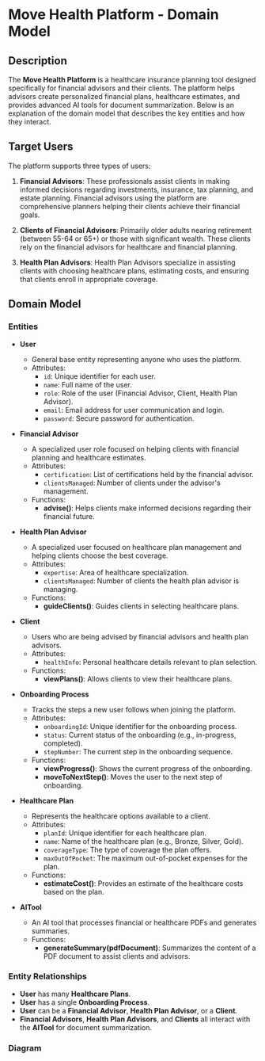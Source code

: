 # Move Health Platform - Domain Model

## Description
The **Move Health Platform** is a healthcare insurance planning tool designed specifically for financial advisors and their clients. The platform helps advisors create personalized financial plans, healthcare estimates, and provides advanced AI tools for document summarization. Below is an explanation of the domain model that describes the key entities and how they interact.

## Target Users
The platform supports three types of users:

1. **Financial Advisors**: These professionals assist clients in making informed decisions regarding investments, insurance, tax planning, and estate planning. Financial advisors using the platform are comprehensive planners helping their clients achieve their financial goals.
  
2. **Clients of Financial Advisors**: Primarily older adults nearing retirement (between 55-64 or 65+) or those with significant wealth. These clients rely on the financial advisors for healthcare and financial planning.

3. **Health Plan Advisors**: Health Plan Advisors specialize in assisting clients with choosing healthcare plans, estimating costs, and ensuring that clients enroll in appropriate coverage.

## Domain Model

### Entities

- **User**
  - General base entity representing anyone who uses the platform.
  - Attributes:
    - `id`: Unique identifier for each user.
    - `name`: Full name of the user.
    - `role`: Role of the user (Financial Advisor, Client, Health Plan Advisor).
    - `email`: Email address for user communication and login.
    - `password`: Secure password for authentication.

- **Financial Advisor**
  - A specialized user role focused on helping clients with financial planning and healthcare estimates.
  - Attributes:
    - `certification`: List of certifications held by the financial advisor.
    - `clientsManaged`: Number of clients under the advisor's management.
  - Functions:
    - **advise()**: Helps clients make informed decisions regarding their financial future.

- **Health Plan Advisor**
  - A specialized user focused on healthcare plan management and helping clients choose the best coverage.
  - Attributes:
    - `expertise`: Area of healthcare specialization.
    - `clientsManaged`: Number of clients the health plan advisor is managing.
  - Functions:
    - **guideClients()**: Guides clients in selecting healthcare plans.

- **Client**
  - Users who are being advised by financial advisors and health plan advisors.
  - Attributes:
    - `healthInfo`: Personal healthcare details relevant to plan selection.
  - Functions:
    - **viewPlans()**: Allows clients to view their healthcare plans.

- **Onboarding Process**
  - Tracks the steps a new user follows when joining the platform.
  - Attributes:
    - `onboardingId`: Unique identifier for the onboarding process.
    - `status`: Current status of the onboarding (e.g., in-progress, completed).
    - `stepNumber`: The current step in the onboarding sequence.
  - Functions:
    - **viewProgress()**: Shows the current progress of the onboarding.
    - **moveToNextStep()**: Moves the user to the next step of onboarding.

- **Healthcare Plan**
  - Represents the healthcare options available to a client.
  - Attributes:
    - `planId`: Unique identifier for each healthcare plan.
    - `name`: Name of the healthcare plan (e.g., Bronze, Silver, Gold).
    - `coverageType`: The type of coverage the plan offers.
    - `maxOutOfPocket`: The maximum out-of-pocket expenses for the plan.
  - Functions:
    - **estimateCost()**: Provides an estimate of the healthcare costs based on the plan.

- **AITool**
  - An AI tool that processes financial or healthcare PDFs and generates summaries.
  - Functions:
    - **generateSummary(pdfDocument)**: Summarizes the content of a PDF document to assist clients and advisors.

### Entity Relationships

- **User** has many **Healthcare Plans**.
- **User** has a single **Onboarding Process**.
- **User** can be a **Financial Advisor**, **Health Plan Advisor**, or a **Client**.
- **Financial Advisors**, **Health Plan Advisors**, and **Clients** all interact with the **AITool** for document summarization.

### Diagram
